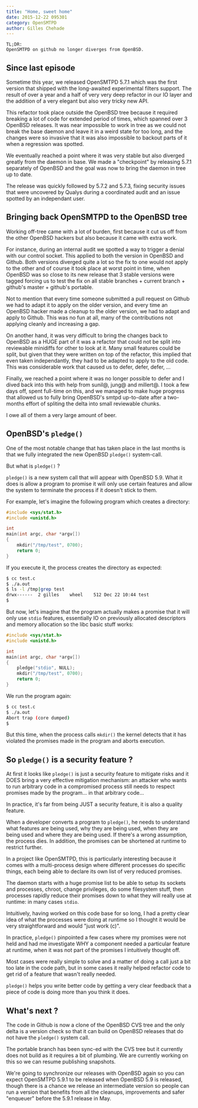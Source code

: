 ```yaml
---
title: "Home, sweet home"
date: 2015-12-22 095301
category: OpenSMTPD
author: Gilles Chehade
---
```


	TL;DR:
	OpenSMTPD on github no longer diverges from OpenBSD.


Since last episode
------------------
Sometime this year, we released OpenSMTPD 5.7.1 which was the first version that
shipped with the long-awaited experimental filters support. The result of over a
year and a half of very very deep refactor in our IO layer and the addition of a
very elegant but also very tricky new API.

This refactor took place outside the OpenBSD tree because it required breaking a
lot of code for extended period of times, which spanned over 3 OpenBSD releases.
It was near impossible to work in tree as we could not break the base daemon and
leave it in a weird state for too long, and the changes were so invasive that it
was also impossible to backout parts of it when a regression was spotted.

We eventually reached a point where it was very stable but also diverged greatly
from the daemon in base. We made a "checkpoint" by releasing 5.7.1 separately of
OpenBSD and the goal was now to bring the daemon in tree up to date.

The release was quickly followed by 5.7.2 and 5.7.3, fixing security issues that
were uncovered by Qualys during a coordinated audit and an issue spotted by an
independant user.


Bringing back OpenSMTPD to the OpenBSD tree
-------------------------------------------
Working off-tree came with a lot of burden, first because it cut us off from the
other OpenBSD hackers but also because it came with extra work.

For instance, during an internal audit we spotted a way to trigger a denial with
our control socket. This applied to both the version in OpenBSD and Github. Both
versions diverged quite a lot so the fix to one would not apply to the other and
of course it took place at worst point in time, when OpenBSD was so close to its
new release that 3 stable versions were tagged forcing us to test the fix on all
stable branches + current branch + github's master + github's portable.

Not to mention that every time someone submitted a pull request on Github we had
to adapt it to apply on the older version, and every time an OpenBSD hacker made
a cleanup to the older version, we had to adapt and apply to Github. This was no
fun at all, many of the contributions not applying cleanly and increasing a gap.

On another hand, it was very difficult to bring the changes back to OpenBSD as a
HUGE part of it was a refactor that could not be split into reviewable minidiffs
for other to look at it. Many small features could be split, but given that they
were written on top of the refactor, this implied that even taken independantly,
they had to be adapted to apply to the old code. This was considerable work that
caused us to defer, defer, defer, ...

Finally, we reached a point where it was no longer possible to defer and I dived
back into this with help from sunil@, jung@ and millert@. I took a few days off,
spent full-time on this, and we managed to make huge progress that allowed us to
fully bring OpenBSD's smtpd up-to-date after a two-months effort of spliting the
delta into small reviewable chunks.

I owe all of them a very large amount of beer.


OpenBSD's `pledge()`
--------------------
One of the most notable change that has taken place in the last months is that
we fully integrated the new OpenBSD `pledge()` system-call.

But what is `pledge()` ?

`pledge()` is a new system call that will appear with OpenBSD 5.9.
What it does is allow a program to promise it will only use certain features and
allow the system to terminate the process if it doesn't stick to them.

For example, let's imagine the following program which creates a directory:

```c
#include <sys/stat.h>
#include <unistd.h>

int
main(int argc, char *argv[])
{
	mkdir("/tmp/test", 0700);
	return 0;
}
```

If you execute it, the process creates the directory as expected:

```sh
$ cc test.c
$ ./a.out
$ ls -l /tmp|grep test
drwx------  2 gilles    wheel    512 Dec 22 10:44 test
$
```

But now, let's imagine that the program actually makes a promise that it will
only use `stdio` features, essentially IO on previously allocated descriptors
and memory allocation so the libc basic stuff works:

```c
#include <sys/stat.h>
#include <unistd.h>

int
main(int argc, char *argv[])
{
	pledge("stdio", NULL);
	mkdir("/tmp/test", 0700);
	return 0;
}
```

We run the program again:

```sh
$ cc test.c
$ ./a.out
Abort trap (core dumped)
$
```

But this time, when the process calls `mkdir()` the kernel detects that it has
violated the promises made in the program and aborts execution.


So `pledge()` is a security feature ?
-------------------------------------
At first it looks like `pledge()` is just a security feature to mitigate risks
and it DOES bring a very effective mitigation mechanism: an attacker who wants
to run arbitrary code in a compromised process still needs to respect promises
made by the program... in that arbitrary code...

In practice, it's far from being JUST a security feature, it is also a quality
feature.

When a developer converts a program to `pledge()`, he needs to understand what
features are being used, why they are being used, when they are being used and
where they are being used. If there's a wrong assumption, the process dies. In
addition, the promises can be shortened at runtime to restrict further.

In a project like OpenSMTPD, this is particularly interesting because it comes
with a multi-process design where different processes do specific things, each
being able to declare its own list of very reduced promises.

The daemon starts with a huge promise list to be able to setup its sockets and
processes, chroot, change privileges, do some filesystem stuff, then processes
rapidly reduce their promises down to what they will really use at runtime: in
many cases `stdio`.

Intuitively, having worked on this code base for so long, I had a pretty clear
idea of what the processes were doing at runtime so I thought it would be very
straightforward and would "just work (c)".

In practice, `pledge()` pinpointed a few cases where my promises were not held
and had me investigate WHY a component needed a particular feature at runtime,
when it was not part of the promises I intuitively thought off.

Most cases were really simple to solve and a matter of doing a call just a bit
too late in the code path, but in some cases it really helped refactor code to
get rid of a feature that wasn't really needed.

`pledge()` helps you write better code by getting a very clear feedback that a
piece of code is doing more than you think it does.


What's next ?
-------------
The code in Github is now a clone of the OpenBSD CVS tree and the only delta
is a version check so that it can build on OpenBSD releases that do not have
the `pledge()` system call.

The portable branch has been sync-ed with the CVS tree but it currently does
not build as it requires a bit of plumbing. We are currently working on this
so we can resume publishing snapshots.

We're going to synchronize our releases with OpenBSD again so you can expect
OpenSMTPD 5.9.1 to be released when OpenBSD 5.9 is released, though there is
a chance we release an intermediate version so people can run a version that
benefits from all the cleanups, improvements and safer "enqueuer" before the
5.9.1 release in May.
